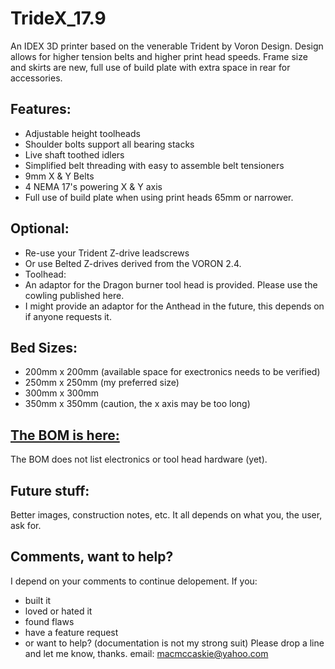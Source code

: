 # TrideX_17.9
An IDEX 3D printer based on the venerable Trident by Voron Design.  Design allows for higher tension belts and higher print head speeds. Frame size and skirts are new, full use of build plate with extra space in rear for accessories.

## Features:
- Adjustable height toolheads
- Shoulder bolts support all bearing stacks
- Live shaft toothed idlers 
- Simplified belt threading with easy to assemble belt tensioners
- 9mm X & Y Belts
- 4 NEMA 17's powering X & Y axis
- Full use of build plate when using print heads 65mm or narrower.

## Optional:
- Re-use your Trident Z-drive leadscrews
- Or use Belted Z-drives derived from the VORON 2.4.
- Toolhead:
-   An adaptor for the Dragon burner tool head is provided.  Please use the cowling published here.
-   I might provide an adaptor for the Anthead in the future, this depends on if anyone requests it.
  
## Bed Sizes:
- 200mm x 200mm (available space for exectronics needs to be verified)
- 250mm x 250mm (my preferred size)
- 300mm x 300mm
- 350mm x 350mm  (caution, the x axis may be too long)

## [The BOM is here:]( https://docs.google.com/spreadsheets/d/e/2PACX-1vTi7BXCdwXABu654JJwkuEAczqV8oCrgSzs1avbypUe_aI0Z33wDMpEZaGW98XtweH8u0fsfI44mL3v/pubhtml )
The BOM does not list electronics or tool head hardware (yet).

## Future stuff:
Better images, construction notes, etc.  It all depends on what you, the user, ask for.

## Comments, want to help?
I depend on your comments to continue delopement.  If you: 
- built it
- loved or hated it
- found flaws
- have a feature request
- or want to help? (documentation is not my strong suit)
Please drop a line and let me know, thanks.
email: macmccaskie@yahoo.com
